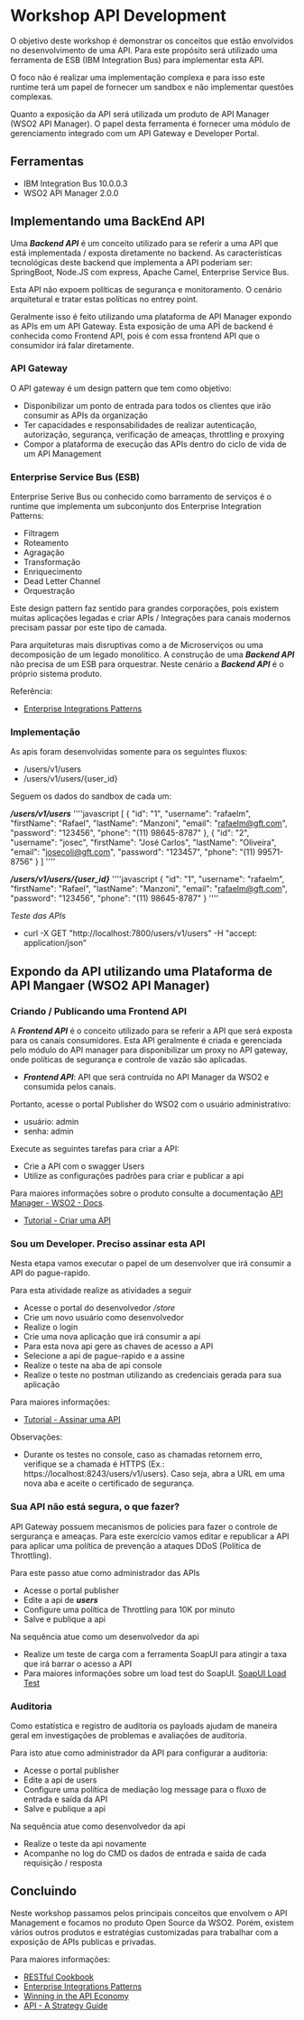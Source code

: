 # Workshop API Development
O objetivo deste workshop é demonstrar os conceitos que estão envolvidos no desenvolvimento de uma API. Para este propósito será utilizado uma ferramenta de ESB (IBM Integration Bus) para implementar esta API.

O foco não é realizar uma implementação complexa e para isso este runtime terá um papel de fornecer um sandbox e não implementar questões complexas.

Quanto a exposição da API será utilizada um produto de API Manager (WSO2 API Manager). O papel desta ferramenta é fornecer uma módulo de gerenciamento integrado com um API Gateway e Developer Portal.

## Ferramentas
- IBM Integration Bus 10.0.0.3
- WSO2 API Manager 2.0.0

## Implementando uma BackEnd API
Uma ***Backend API*** é um conceito utilizado para se referir a uma API que está implementada / exposta diretamente no backend. As características tecnológicas deste backend que implementa a API poderiam ser: SpringBoot, Node.JS com express, Apache Camel, Enterprise Service Bus.

Esta API não expoem políticas de segurança e monitoramento. O cenário arquitetural e tratar estas políticas no entrey point.

Geralmente isso é feito utilizando uma plataforma de API Manager expondo as APIs em um API Gateway. Esta exposição de uma APÌ de backend é conhecida como Frontend API, pois é com essa frontend API que o consumidor irá falar diretamente.

### API Gateway
O API gateway é um design pattern que tem como objetivo:
- Disponibilizar um ponto de entrada para todos os clientes que irão consumir as APIs da organização
- Ter capacidades e responsabilidades de realizar autenticação, autorização, segurança, verificação de ameaças, throttling e proxying
- Compor a plataforma de execução das APIs dentro do ciclo de vida de um API Management

### Enterprise Service Bus (ESB)
Enterprise Serive Bus ou conhecido como barramento de serviços é o runtime que implementa um subconjunto dos Enterprise Integration Patterns:
- Filtragem
- Roteamento
- Agragação
- Transformação
- Enriquecimento
- Dead Letter Channel
- Orquestração

Este design pattern faz sentido para grandes corporações, pois existem muitas aplicações legadas e criar APIs / Integrações para canais modernos precisam passar por este tipo de camada.

Para arquiteturas mais disruptivas como a de Microserviços ou uma decomposição de um legado monolítico. A construção de uma ***Backend API*** não precisa de um ESB para orquestrar. Neste cenário a ***Backend API*** é o próprio sistema produto.

Referência:
- [Enterprise Integrations Patterns](https://www.safaribooksonline.com/library/view/enterprise-integration-patterns/0321200683/)

### Implementação
As apis foram desenvolvidas somente para os seguintes fluxos:

- /users/v1/users
- /users/v1/users/{user_id}

Seguem os dados do sandbox de cada um:

***/users/v1/users***
''''javascript
[
      {
      "id": "1",
      "username": "rafaelm",
      "firstName": "Rafael",
      "lastName": "Manzoni",
      "email": "rafaelm@gft.com",
      "password": "123456",
      "phone": "(11) 98645-8787"
   },
      {
      "id": "2",
      "username": "josec",
      "firstName": "José Carlos",
      "lastName": "Oliveira",
      "email": "josecoli@gft.com",
      "password": "123457",
      "phone": "(11) 99571-8756"
   }
]
''''

***/users/v1/users/{user_id}***
''''javascript
{
   "id": "1",
   "username": "rafaelm",
   "firstName": "Rafael",
   "lastName": "Manzoni",
   "email": "rafaelm@gft.com",
   "password": "123456",
   "phone": "(11) 98645-8787"
}
''''

*Teste das APIs*
- curl -X GET "http://localhost:7800/users/v1/users" -H "accept: application/json"

## Expondo da API utilizando uma Plataforma de API Mangaer (WSO2 API Manager)

### Criando / Publicando uma Frontend API
A ***Frontend API*** é o conceito utilizado para se referir a API que será exposta para os canais consumidores. Esta API geralmente é criada e gerenciada pelo módulo do API manager para disponibilizar um proxy no API gateway, onde políticas de segurança e controle de vazão são aplicadas.

- ***Frontend API***: API que será contruída no API Manager da WSO2 e consumida pelos canais.

Portanto, acesse o portal Publisher do WSO2 com o usuário administrativo:
- usuário: admin
- senha: admin

Execute as seguintes tarefas para criar a API:
- Crie a API com o swagger Users
- Utilize as configurações padrões para criar e publicar a api

Para maiores informações sobre o produto consulte a documentação [API Manager - WSO2 - Docs](https://docs.wso2.com/display/AM200/Getting+Started).
- [Tutorial - Criar uma API](https://docs.wso2.com/display/AM200/Create+and+Publish+an+API)


### Sou um Developer. Preciso assinar esta API
Nesta etapa vamos executar o papel de um desenvolver que irá consumir a API do pague-rapido.

Para esta atividade realize as atividades a seguir
- Acesse o portal do desenvolvedor */store*
- Crie um novo usuário como desenvolvedor
- Realize o login
- Crie uma nova aplicação que irá consumir a api
- Para esta nova api gere as chaves de acesso a API
- Selecione a api de pague-rapido e a assine
- Realize o teste na aba de api console
- Realize o teste no postman utilizando as credenciais gerada para sua aplicação

Para maiores informações:
- [Tutorial - Assinar uma API](https://docs.wso2.com/display/AM200/Subscribe+to+an+API)

Observações:
 - Durante os testes no console, caso as chamadas retornem erro, verifique se a chamada é HTTPS (Ex.: https://localhost:8243/users/v1/users). Caso seja, abra a URL em uma nova aba e aceite o certificado de segurança.

### Sua API não está segura, o que fazer?
API Gateway possuem mecanismos de policies para fazer o controle de sergurança e ameaças.
Para este exercício vamos editar e republicar a API para aplicar uma política de prevenção a ataques DDoS (Política de Throttling).

Para este passo atue como administrador das APIs
- Acesse o portal publisher
- Edite a api de ***users***
- Configure uma política de Throttling para 10K por minuto
- Salve e publique a api

Na sequência atue como um desenvolvedor da api
- Realize um teste de carga com a ferramenta SoapUI para atingir a taxa que irá barrar o acesso a API
- Para maiores informações sobre um load test do SoapUI. [SoapUI Load Test](https://www.soapui.org/load-testing/concept.html)


### Auditoria
Como estatística e registro de auditoria os payloads ajudam de maneira geral em investigações de problemas e avaliações de auditoria.

Para isto atue como administrador da API para configurar a auditoria:
- Acesse o portal publisher
- Edite a api de users
- Configure uma política de mediação log message para o fluxo de entrada e saída da API
- Salve e publique a api

Na sequência atue como desenvolvedor da api
- Realize o teste da api novamente
- Acompanhe no log do CMD os dados de entrada e saída de cada requisição / resposta

## Concluindo
Neste workshop passamos pelos principais conceitos que envolvem o API Management e focamos no produto Open Source da WSO2. Porém, existem vários outros produtos e estratégias customizadas para trabalhar com a exposição de APIs publicas e privadas.

Para maiores informações:
- [RESTful Cookbook](http://restcookbook.com/)
- [Enterprise Integrations Patterns](https://www.safaribooksonline.com/library/view/enterprise-integration-patterns/0321200683/)
- [Winning in the API Economy](https://www.3scale.net/wp-content/uploads/2013/10/Winning-in-the-API-Economy-eBook-3scale.pdf)
- [API - A Strategy Guide](http://shop.oreilly.com/product/0636920021223.do)
